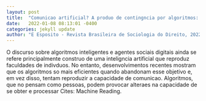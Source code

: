 ```yaml
---
layout: post
title:  "Comunicao artificial? A produo de contingncia por algoritmos: A produo de contingncia por algoritmos"
date:   2022-01-08 08:13:01 -0400
categories: jekyll update
author: "E Esposito - Revista Brasileira de Sociologia do Direito, 2022"
---
```

O discurso sobre algoritmos inteligentes e agentes sociais digitais ainda se refere principalmente  construo de uma inteligncia artificial que reproduz faculdades de indivduos. No entanto, desenvolvimentos recentes mostram que os algoritmos so mais eficientes quando abandonam esse objetivo e, em vez disso, tentam reproduzir a capacidade de comunicao. Algoritmos, que no pensam como pessoas, podem provocar alteraes na capacidade de se obter e processar Cites: Machine Reading.